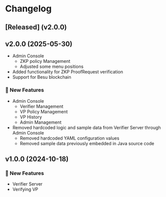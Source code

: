 # Changelog

## [Released] (v2.0.0)

## v2.0.0 (2025-05-30)
- Admin Console
    - ZKP policy Management
    - Adjusted some menu positions
- Added functionality for ZKP ProofRequest verification
- Support for Besu blockchain

### 🚀 New Features
- Admin Console
    - Verifier Management
    - VP Policy Management
    - VP History
    - Admin Management 
- Removed hardcoded logic and sample data from Verifier Server through Admin Console
  - Removed hardcoded YAML configuration values
  - Removed sample data previously embedded in Java source code

## v1.0.0 (2024-10-18)

### 🚀 New Features
- Verifier Server
- Verifying VP